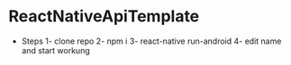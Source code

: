 # ReactNativeApiTemplate

* Steps
1- clone repo
2- npm i
3- react-native run-android
4- edit name and start workung
